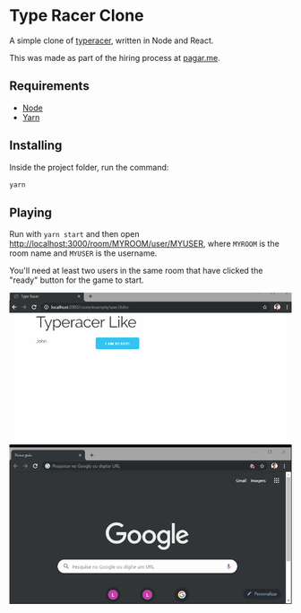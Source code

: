 # Type Racer Clone

A simple clone of [typeracer](http://play.typeracer.com/), written in Node and React.

This was made as part of the hiring process at [pagar.me](https://pagar.me/).

## Requirements

- [Node](https://nodejs.org/en/download/)
- [Yarn](https://yarnpkg.com/lang/en/docs/install/)

## Installing

Inside the project folder, run the command:

```sh
yarn
```

## Playing

Run with `yarn start` and then open [http://localhost:3000/room/MYROOM/user/MYUSER](http://localhost:3000/room/MYROOM/user/MYUSER), where `MYROOM` is the room name and `MYUSER` is the username.

You'll need at least two users in the same room that have clicked the "ready" button for the game to start.

![](.github/example.gif)
